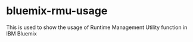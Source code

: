 bluemix-rmu-usage
=================

This is used to show the usage of Runtime Management Utility function in IBM Bluemix
